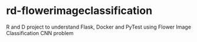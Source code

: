 # rd-flowerimageclassification
R and D project to understand Flask, Docker and PyTest using Flower Image Classification CNN problem

